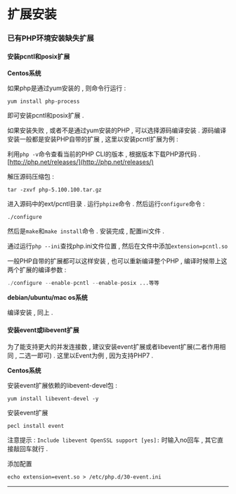 # 扩展安装

### 已有PHP环境安装缺失扩展

#### 安装pcntl和posix扩展

**Centos系统**

如果php是通过yum安装的 , 则命令行运行 :

```
yum install php-process
```

即可安装pcntl和posix扩展 .

如果安装失败 , 或者不是通过yum安装的PHP , 可以选择源码编译安装 . 源码编译安装一般都是安装PHP自带的扩展 , 这里以安装pcntl扩展为例 :

利用`php -v`命令查看当前的PHP CLI的版本 , 根据版本下载PHP源代码 . [http://php.net/releases/](http://php.net/releases/)

解压源码压缩包 :

```
tar -zxvf php-5.100.100.tar.gz
```

进入源码中的ext/pcntl目录 . 运行`phpize`命令 . 然后运行`configure`命令 :

```
./configure
```

然后是`make`和`make install`命令 . 安装完成 , 配置ini文件 .

通过运行`php --ini`查找php.ini文件位置 , 然后在文件中添加`extension=pcntl.so`

一般PHP自带的扩展都可以这样安装 , 也可以重新编译整个PHP , 编译时候带上这两个扩展的编译参数 :

```php
./configure --enable-pcntl --enable-posix ...等等
```

**debian/ubuntu/mac os系统**

编译安装 , 同上 .

#### 安装event或libevent扩展

为了能支持更大的并发连接数 , 建议安装event扩展或者libevent扩展\(二者作用相同 , 二选一即可\) . 这里以Event为例 , 因为支持PHP7 . 

**Centos系统**

安装event扩展依赖的libevent-devel包 : 

```
yum install libevent-devel -y
```

安装event扩展

```
pecl install event
```

注意提示 : `Include libevent OpenSSL support [yes]:` 时输入no回车 , 其它直接敲回车就行 . 

添加配置

```
echo extension=event.so > /etc/php.d/30-event.ini
```

---



